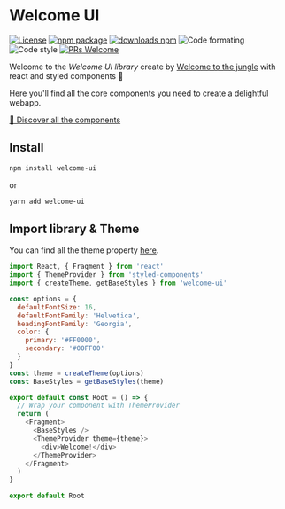 # Welcome UI

[![License](https://img.shields.io/npm/l/welcome-ui.svg)](https://github.com/WTTJ/welcome-ui/blob/master/LICENSE) [![npm package](https://img.shields.io/npm/v/welcome-ui/latest.svg)](https://www.npmjs.com/package/welcome-ui) [![downloads npm](https://img.shields.io/npm/dw/welcome-ui.svg)](https://www.npmjs.com/package/welcome-ui) ![Code formating](https://img.shields.io/badge/code%20formating-prettier-blue.svg) ![Code style](https://img.shields.io/badge/code%20style-styled--components-ff69b4.svg) [![PRs Welcome](https://img.shields.io/badge/PRs-welcome-mediumspringgreen.svg)](https://github.com/WTTJ/welcome-ui/blob/master/CONTRIBUTING.md)

Welcome to the _Welcome UI library_ create by [Welcome to the jungle](http://www.welcometothejungle.co) with react and styled components 💅

Here you'll find all the core components you need to create a delightful webapp.

[🌴 Discover all the components](https://welcome-ui.now.sh)

## Install

```bash
npm install welcome-ui
```

or

```bash
yarn add welcome-ui
```

## Import library & Theme

You can find all the theme property [here](https://welcome-ui.now.sh/themes).

```javascript
import React, { Fragment } from 'react'
import { ThemeProvider } from 'styled-components'
import { createTheme, getBaseStyles } from 'welcome-ui'

const options = {
  defaultFontSize: 16,
  defaultFontFamily: 'Helvetica',
  headingFontFamily: 'Georgia',
  color: {
    primary: '#FF0000',
    secondary: '#00FF00'
  }
}
const theme = createTheme(options)
const BaseStyles = getBaseStyles(theme)

export default const Root = () => {
  // Wrap your component with ThemeProvider
  return (
    <Fragment>
      <BaseStyles />
      <ThemeProvider theme={theme}>
        <div>Welcome!</div>
      </ThemeProvider>
    </Fragment>
  )
}

export default Root
```
